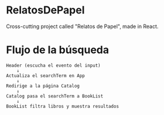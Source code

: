 # RelatosDePapel
Cross-cutting project called "Relatos de Papel", made in React.

# Flujo de la búsqueda

```
Header (escucha el evento del input)
    ↓
Actualiza el searchTerm en App
    ↓
Redirige a la página Catalog
    ↓
Catalog pasa el searchTerm a BookList
    ↓
BookList filtra libros y muestra resultados
```